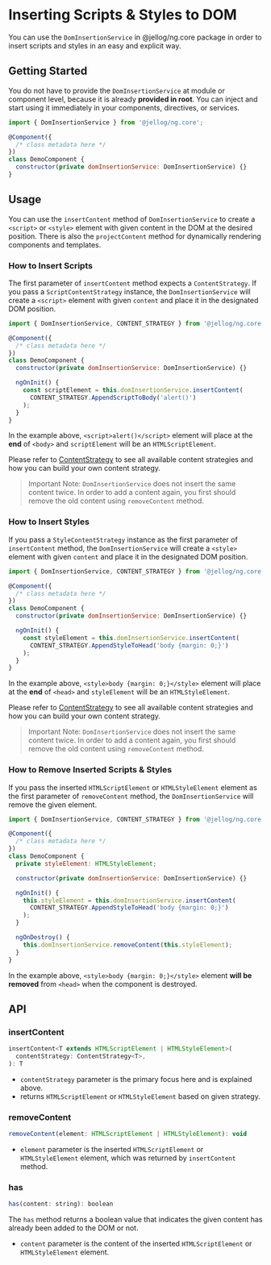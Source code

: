 # Inserting Scripts & Styles to DOM

You can use the `DomInsertionService` in @jellog/ng.core package in order to insert scripts and styles in an easy and explicit way.

## Getting Started

You do not have to provide the `DomInsertionService` at module or component level, because it is already **provided in root**. You can inject and start using it immediately in your components, directives, or services.

```js
import { DomInsertionService } from '@jellog/ng.core';

@Component({
  /* class metadata here */
})
class DemoComponent {
  constructor(private domInsertionService: DomInsertionService) {}
}
```

## Usage

You can use the `insertContent` method of `DomInsertionService` to create a `<script>` or `<style>` element with given content in the DOM at the desired position. There is also the `projectContent` method for dynamically rendering components and templates.

### How to Insert Scripts

The first parameter of `insertContent` method expects a `ContentStrategy`. If you pass a `ScriptContentStrategy` instance, the `DomInsertionService` will create a `<script>` element with given `content` and place it in the designated DOM position.

```js
import { DomInsertionService, CONTENT_STRATEGY } from '@jellog/ng.core';

@Component({
  /* class metadata here */
})
class DemoComponent {
  constructor(private domInsertionService: DomInsertionService) {}

  ngOnInit() {
    const scriptElement = this.domInsertionService.insertContent(
      CONTENT_STRATEGY.AppendScriptToBody('alert()')
    );
  }
}
```

In the example above, `<script>alert()</script>` element will place at the **end** of `<body>` and `scriptElement` will be an `HTMLScriptElement`.

Please refer to [ContentStrategy](./Content-Strategy.md) to see all available content strategies and how you can build your own content strategy.

> Important Note: `DomInsertionService` does not insert the same content twice. In order to add a content again, you first should remove the old content using `removeContent` method.

### How to Insert Styles

If you pass a `StyleContentStrategy` instance as the first parameter of `insertContent` method, the `DomInsertionService` will create a `<style>` element with given `content` and place it in the designated DOM position.

```js
import { DomInsertionService, CONTENT_STRATEGY } from '@jellog/ng.core';

@Component({
  /* class metadata here */
})
class DemoComponent {
  constructor(private domInsertionService: DomInsertionService) {}

  ngOnInit() {
    const styleElement = this.domInsertionService.insertContent(
      CONTENT_STRATEGY.AppendStyleToHead('body {margin: 0;}')
    );
  }
}
```

In the example above, `<style>body {margin: 0;}</style>` element will place at the **end** of `<head>` and `styleElement` will be an `HTMLStyleElement`.

Please refer to [ContentStrategy](./Content-Strategy.md) to see all available content strategies and how you can build your own content strategy.

> Important Note: `DomInsertionService` does not insert the same content twice. In order to add a content again, you first should remove the old content using `removeContent` method.

### How to Remove Inserted Scripts & Styles

If you pass the inserted `HTMLScriptElement` or `HTMLStyleElement` element as the first parameter of `removeContent` method, the `DomInsertionService` will remove the given element.

```js
import { DomInsertionService, CONTENT_STRATEGY } from '@jellog/ng.core';

@Component({
  /* class metadata here */
})
class DemoComponent {
  private styleElement: HTMLStyleElement;

  constructor(private domInsertionService: DomInsertionService) {}

  ngOnInit() {
    this.styleElement = this.domInsertionService.insertContent(
      CONTENT_STRATEGY.AppendStyleToHead('body {margin: 0;}')
    );
  }

  ngOnDestroy() {
    this.domInsertionService.removeContent(this.styleElement);
  }
}
```

In the example above, `<style>body {margin: 0;}</style>` element **will be removed** from `<head>` when the component is destroyed.

## API

### insertContent

```js
insertContent<T extends HTMLScriptElement | HTMLStyleElement>(
  contentStrategy: ContentStrategy<T>,
): T
```

- `contentStrategy` parameter is the primary focus here and is explained above.
- returns `HTMLScriptElement` or `HTMLStyleElement` based on given strategy.

### removeContent

```js
removeContent(element: HTMLScriptElement | HTMLStyleElement): void
```

- `element` parameter is the inserted `HTMLScriptElement` or `HTMLStyleElement` element, which was returned by `insertContent` method.

### has

```js
has(content: string): boolean
```

The `has` method returns a boolean value that indicates the given content has already been added to the DOM or not.

- `content` parameter is the content of the inserted `HTMLScriptElement` or `HTMLStyleElement` element.

